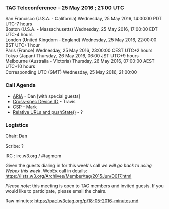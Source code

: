 ### TAG Teleconference – 25 May 2016 ; 21:00 UTC

San Francisco (U.S.A. - California)	Wednesday, 25 May 2016, 14:00:00	PDT	UTC-7 hours  
Boston (U.S.A. - Massachusetts)	Wednesday, 25 May 2016, 17:00:00	EDT	UTC-4 hours  
London (United Kingdom - England)	Wednesday, 25 May 2016, 22:00:00	BST	UTC+1 hour  
Paris (France)	Wednesday, 25 May 2016, 23:00:00	CEST	UTC+2 hours  
Tokyo (Japan)	Thursday, 26 May 2016, 06:00	JST	UTC+9 hours  
Melbourne (Australia - Victoria)	Thursday, 26 May 2016, 07:00:00	AEST	UTC+10 hours  
Corresponding UTC (GMT)	Wednesday, 25 May 2016, 21:00:00	 

### Call Agenda
* [ARIA](https://github.com/w3ctag/spec-reviews/issues/107) - Dan [with special guests]
* [Cross-spec Device ID](https://github.com/w3ctag/spec-reviews/issues/64) - Travis
* [CSP](https://github.com/w3ctag/spec-reviews/issues/42) - Mark
* [Relative URLs and pushState()](https://github.com/w3ctag/spec-reviews/issues/118) - ?

### Logistics

Chair: Dan

Scribe: ?

IRC : irc.w3.org / #tagmem

Given the guests dialing in for this week's call *we will go back to using Webex this week*.
WebEx call in details: https://lists.w3.org/Archives/Member/tag/2015Jun/0017.html

*Please note*: this meeting is open to TAG members and invited guests. If you would like to participate, please email the chairs.

Raw minutes: https://pad.w3ctag.org/p/18-05-2016-minutes.md
